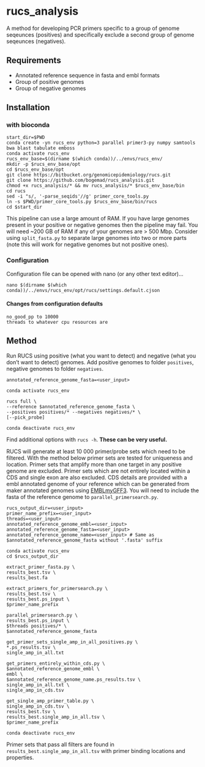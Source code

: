 # rucs_analysis
A method for developing PCR primers specific to a group of genome seqeunces (positives) and specifically exclude a second group of genome seqeunces (negatives).

## Requirements

* Annotated reference sequence in fasta and embl formats
* Group of positive genomes
* Group of negative genomes

## Installation

### with bioconda

```
start_dir=$PWD
conda create -yn rucs_env python=3 parallel primer3-py numpy samtools bwa blast tabulate emboss
conda activate rucs_env
rucs_env_base=$(dirname $(which conda))/../envs/rucs_env/
mkdir -p $rucs_env_base/opt
cd $rucs_env_base/opt
git clone https://bitbucket.org/genomicepidemiology/rucs.git
git clone https://github.com/bogemad/rucs_analysis.git
chmod +x rucs_analysis/* && mv rucs_analysis/* $rucs_env_base/bin 
cd rucs
sed -i "s/, '-parse_seqids'//g' primer_core_tools.py
ln -s $PWD/primer_core_tools.py $rucs_env_base/bin/rucs
cd $start_dir
```

This pipeline can use a large amount of RAM. If you have large genomes present in your positive or negative genomes then the pipeline may fail. You will need ~200 GB of RAM if any of your genomes are > 500 Mbp. Consider using `split_fasta.py` to separate large genomes into two or more parts (note this will work for negative genomes but not positive ones).

### Configuration

Configuration file can be opened with nano (or any other text editor)...
```
nano $(dirname $(which conda))/../envs/rucs_env/opt/rucs/settings.default.cjson
```

#### Changes from configuration defaults
```
no_good_pp to 10000
threads to whatever cpu resources are
```

## Method
Run RUCS using positive (what you want to detect) and negative (what you don’t want to detect) genomes. Add positive genomes to folder `positives`, negative genomes to folder `negatives`.

```
annotated_reference_genome_fasta=<user_input>

conda activate rucs_env

rucs full \
--reference $annotated_reference_genome_fasta \
--positives positives/* --negatives negatives/* \
[--pick_probe]

conda deactivate rucs_env
```
Find additional options with `rucs -h`. **These can be very useful.**

RUCS will generate at least 10 000 primer/probe sets which need to be filtered. With the method below primer sets are tested for uniqueness and location. Primer sets that amplify more than one target in any positive genome are excluded. Primer sets which are not entirely located within a CDS and single exon are also excluded. CDS details are provided with a embl annotated genome of your reference which can be generated from maker annotated genomes using [EMBLmyGFF3](https://github.com/NBISweden/EMBLmyGFF3). You will need to include the fasta of the reference genome to `parallel_primersearch.py`.

```
rucs_output_dir=<user_input>
primer_name_prefix=<user_input>
threads=<user_input>
annotated_reference_genome_embl=<user_input>
annotated_reference_genome_fasta=<user_input>
annotated_reference_genome_name=<user_input> # Same as $annotated_reference_genome_fasta without '.fasta' suffix

conda activate rucs_env
cd $rucs_output_dir

extract_primer_fasta.py \
results_best.tsv \
results_best.fa

extract_primers_for_primersearch.py \
results_best.tsv \
results_best.ps_input \
$primer_name_prefix

parallel_primersearch.py \
results_best.ps_input \
$threads positives/* \
$annotated_reference_genome_fasta

get_primer_sets_single_amp_in_all_positives.py \
*.ps_results.tsv \
single_amp_in_all.txt

get_primers_entirely_within_cds.py \
$annotated_reference_genome_embl \
embl \
$annotated_reference_genome_name.ps_results.tsv \
single_amp_in_all.txt \
single_amp_in_cds.tsv

get_single_amp_primer_table.py \
single_amp_in_cds.tsv \
results_best.tsv \
results_best.single_amp_in_all.tsv \
$primer_name_prefix

conda deactivate rucs_env
```

Primer sets that pass all filters are found in `results_best.single_amp_in_all.tsv` with primer binding locations and properties.
